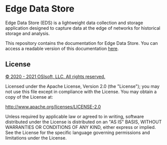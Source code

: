 # Edge Data Store

Edge Data Store (EDS) is a lightweight data collection and storage application designed to capture data at the edge of networks for historical storage and analysis.

This repository contains the documentation for Edge Data Store. You can access a readable version of this documentation [here](https://osisoft.github.io/Edge-Data-Store-Docs/V1/).

## License

<a href="https://www.osisoft.com/copyright/">© 2020 - 2021 OSIsoft, LLC. All rights reserved.</a>

Licensed under the Apache License, Version 2.0 (the "License"); you may not use this file except in compliance with the License. You may obtain a copy of the License at:

http://www.apache.org/licenses/LICENSE-2.0

Unless required by applicable law or agreed to in writing, software distributed under the License is distributed on an "AS IS" BASIS, WITHOUT WARRANTIES OR CONDITIONS OF ANY KIND, either express or implied. See the License for the specific language governing permissions and limitations under the License.
